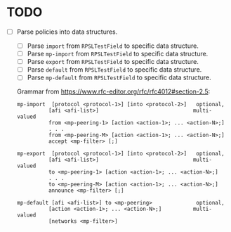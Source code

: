 # TODO

- [ ] Parse policies into data structures.
    - [ ] Parse `import` from `RPSLTestField` to specific data structure.
    - [ ] Parse `mp-import` from `RPSLTestField` to specific data structure.
    - [ ] Parse `export` from `RPSLTestField` to specific data structure.
    - [ ] Parse `default` from `RPSLTestField` to specific data structure.
    - [ ] Parse `mp-default` from `RPSLTestField` to specific data structure.

    Grammar from <https://www.rfc-editor.org/rfc/rfc4012#section-2.5>:

    ```
    mp-import  [protocol <protocol-1>] [into <protocol-2>]   optional,
              [afi <afi-list>]                              multi-valued
              from <mp-peering-1> [action <action-1>; ... <action-N>;]
              . . .
              from <mp-peering-M> [action <action-1>; ... <action-N>;]
              accept <mp-filter> [;]

    mp-export  [protocol <protocol-1>] [into <protocol-2>]   optional,
              [afi <afi-list>]                              multi-valued
              to <mp-peering-1> [action <action-1>; ... <action-N>;]
              . . .
              to <mp-peering-M> [action <action-1>; ... <action-N>;]
              announce <mp-filter> [;]

    mp-default [afi <afi-list>] to <mp-peering>              optional,
              [action <action-1>; ... <action-N>;]          multi-valued
              [networks <mp-filter>]
    ```
